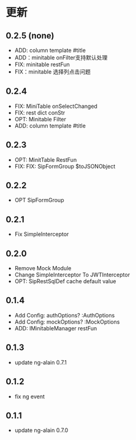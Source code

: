 
# 更新

## 0.2.5 (none)

* ADD: column template #title
* ADD：minitable onFilter支持默认处理
* FIX: minitable restFun
* FIX：minitable 选择列点击问题

## 0.2.4

* FIX: MiniTable onSelectChanged
* FIX: rest dict conStr
* OPT: Minitable Filter
* ADD: column template #title

## 0.2.3

* OPT: MinitTable RestFun
* FIX: FIX: SipFormGroup $toJSONObject

## 0.2.2

* OPT SipFormGroup

## 0.2.1

* Fix SimpleInterceptor

## 0.2.0

* Remove Mock Module
* Change SimpleInterceptor To JWTInterceptor
* OPT: SipRestSqlDef cache default value

## 0.1.4

* Add Config: authOptions? :AuthOptions
* Add Config: mockOptions? :MockOptions
* ADD: IMinitableManager restFun

## 0.1.3

* update ng-alain 0.7.1

## 0.1.2

* fix ng event

## 0.1.1

* update ng-alain 0.7.0
